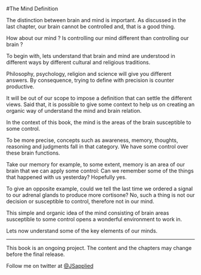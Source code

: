 #The Mind Definition 

The distinction between brain and mind is important. As discussed in the last chapter, our brain cannot be controlled and, that is a good thing.

How about our mind ? Is controlling our mind different than controlling our brain ?

To begin with, lets understand that brain and mind are understood in different ways by different cultural and religious traditions. 

Philosophy, psychology, religion and science will give you different answers. By consequence, trying to define with precision is counter productive.  

It will be out of our scope to impose a definition that can settle the different views. Said that, it is possible to give some context to help us on creating an organic way of understand the mind and brain relation.

In the context of this book, the mind is the areas of the brain susceptible to some control.

To be more precise, concepts such as awareness, memory, thoughts, reasoning and judgments fall in that category. We have some control over these brain functions.

Take our memory for example, to some extent, memory is an area of our brain that we can apply some control: Can we remember some of the things that happened with us yesterday? Hopefully yes.

To give an opposite example, could we tell the last time we ordered a signal to our adrenal glands to produce more cortisone? No, such a thing is not our decision or susceptible to control, therefore not in our mind.

This simple and organic idea of the mind consisting of brain areas susceptible to some control opens a wonderful environment to work in.

Lets now understand some of the key elements of our minds.


***

This book is an ongoing project. The content and the chapters may change before the final release.

Follow me on twitter at [@JSapplied](https://twitter.com/JSapplied) 